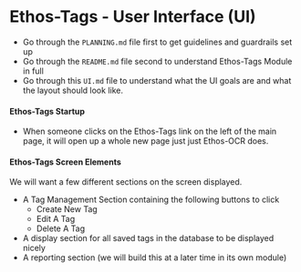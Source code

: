 # Ethos-Tags - User Interface (UI)

- Go through the ```PLANNING.md``` file first to get guidelines and guardrails set up
- Go through the ```README.md``` file second to understand Ethos-Tags Module in full
- Go through this ```UI.md``` file to understand what the UI goals are and what the layout should look like.

#### Ethos-Tags Startup
- When someone clicks on the Ethos-Tags link on the left of the main page, it will open up a whole new page just just Ethos-OCR does.

#### Ethos-Tags Screen Elements
We will want a few different sections on the screen displayed.
  - A Tag Management Section containing the following buttons to click
    - Create New Tag
    - Edit A Tag
    - Delete A Tag
  - A display section for all saved tags in the database to be displayed nicely
  - A reporting section (we will build this at a later time in its own module)
